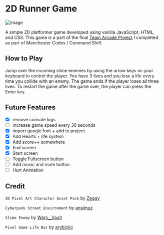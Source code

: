 # 2D Runner Game

![image](https://github.com/tsv-stacks/runner-game-two/assets/113384739/b2766a9c-2a57-4070-9f7f-d0575f56e75a)

A simple 2D platformer game developed using vanilla JavaScript, HTML, and CSS. This game is a part of the final [Team Arcade Project](https://github.com/tonymm55/team-arcade-game) I completed as part of Manchester Codes / Command Shift.

## How to Play

Jump over the incoming slime enemies by using the arrow keys on your keyboard to control the player. You have 3 lives and you lose a life every time you collide with an enemy. The game ends if the player loses all three lives. To restart the game after the game over, the player can press the Enter key.

## Future Features

- [x] remove console.logs
- [ ] increase game speed every 30 seconds
- [x] import google font + add to project
- [x] Add Hearts + life system
- [x] Add score++ somewhere
- [x] End screen
- [x] Start screen
- [ ] Toggle Fullscreen button
- [ ] Add music and mute button
- [ ] Hurt Animation

## Credit

`2D Pixel Art Character Asset Pack` by [Zeggy](https://zegley.itch.io/2d-platformermetroidvania-asset-pack)

`Cyberpunk Street Environment` by [ansimuz](https://ansimuz.itch.io/cyberpunk-street-environment)

`Slime Enemy` by [Wars\_\_Vault](https://warsvault.itch.io/high-fantasy-slime-enemy)

`Pixel Game Life Bar` by [arybickii](https://www.123rf.com/profile_arybickii)

